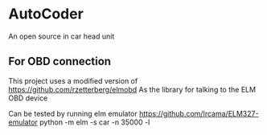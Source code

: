 # AutoCoder
An open source in car head unit


## For OBD connection
This project uses a modified version of https://github.com/rzetterberg/elmobd
As the library for talking to the ELM OBD device

Can be tested by running elm emulator
https://github.com/Ircama/ELM327-emulator
python -m elm -s car -n 35000 -l

